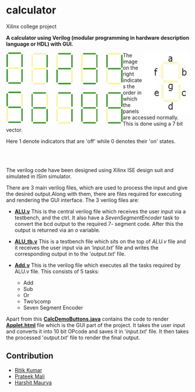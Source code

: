 # calculator
Xilinx college project

**A calculator using Verilog (modular programming in hardware description language or HDL) with GUI.**

<img src="/images/denotation.JPG" align="right">
<img src="/images/sevenSegmentDisplay.gif" align="left">

The image on the right indicates the order in which the panels are accessed normally. This is done using a 7 bit vector.

Here 1 denote indicators that are 'off' while 0 denotes their 'on' states.

<br>
<br>

The verilog code have been designed using Xilinx ISE design suit and simulated in ISim simulator.


There are 3 main verilog files, which are used to process the input and give the desired output.Along with them, there are files required for executing and rendering the GUI interface. The 3 verilog files are:
* [__ALU.v__](https://github.com/dev-ritik/calculator/blob/master/ALU.v)
This is the central verilog file which receives the user input via a testbench, and the ctrl. It also have a _SevenSegmentEncoder_ task to convert the bcd output to the required 7- segment code. After this the output is returned via an _o_ variable.

* [__ALU_tb.v__](https://github.com/dev-ritik/calculator/blob/master/ALU_tb.v)
This is a testbench file which sits on the top of _ALU.v_ file and it receives the user input via an ‘_input.txt_’ file and writes the corresponding output in to the ‘_output.txt_’ file.

* [__Add.v__](https://github.com/dev-ritik/calculator/blob/master/Add.v)
This is the verilog file which executes all the tasks required by ALU.v file. This consists of 5 tasks:
    * Add
    * Sub
    * Or
    * Two’scomp
    * Seven Segment Encoder
    
Apart from this [__CalcDemoButtons.java__](https://github.com/dev-ritik/calculator/blob/master/CalcDemoButtons.java) contains the code to render [__Applet.html__](https://github.com/dev-ritik/calculator/blob/master/Applet.html) file which is the GUI part of the project. It takes the user input and converts it into 10 bit OPcode and saves it in '_input.txt_' file. It then takes the processed '_output.txt_' file to render the final output.

## Contribution
* [Ritik Kumar](https://github.com/dev-ritik)
* [Prateek Mali](https://github.com/prateekmali)
* [Harshit Maurya](https://github.com/hacksdump)
